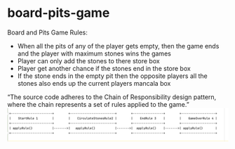 # board-pits-game
Board and Pits Game
Rules:
- When all the pits of any of the player gets empty, then the game ends and the player with maximum stones wins the games
- Player can only add the stones to there store box
- Player get another chance if the stones end in the store box
- If the stone ends in the empty pit then the opposite players all the stones also ends up the current players mancala box

“The source code adheres to the Chain of Responsibility design pattern, where the chain represents a set of rules applied to the game.”
![Screenshot](screenshot.png)

